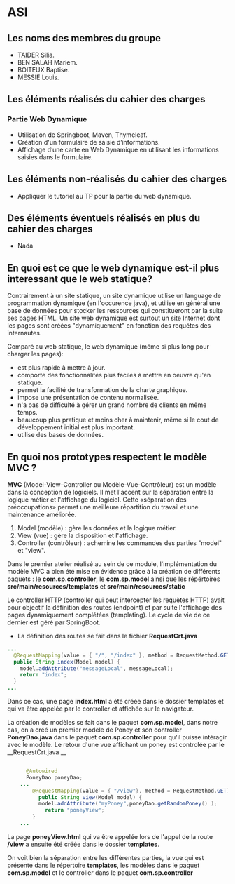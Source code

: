 # ASI


## Les noms des membres du groupe
* TAIDER Silia.
* BEN SALAH Mariem.
* BOITEUX Baptise.
* MESSIE Louis.

## Les éléments réalisés du cahier des charges

### Partie Web Dynamique
* Utilisation de Springboot, Maven, Thymeleaf.
* Création d'un formulaire de saisie d’informations.
* Affichage d’une carte en Web Dynamique en utilisant les informations saisies dans le formulaire.


## Les éléments non-réalisés du cahier des charges
* Appliquer le tutoriel au TP pour la partie du web dynamique.

## Des éléments éventuels réalisés en plus du cahier des charges
* Nada    

## En quoi est ce que le web dynamique est-il plus interessant que le web statique?

Contrairement à un site statique, un site dynamique utilise un language de programmation dynamique (en l'occurence java), et utilise en général une base de données pour stocker les ressources qui constitueront par la suite ses pages HTML.
Un site web dynamique est surtout un site Internet dont les pages sont créées "dynamiquement" en fonction des requêtes des internautes.

Comparé au web statique, le web dynamique (même si plus long pour charger les pages):
* est plus rapide à mettre à jour.
* comporte des fonctionnalités plus faciles à mettre en oeuvre qu'en statique.
* permet la facilité de transformation de la charte graphique.
* impose une présentation de contenu normalisée.
* n'a pas de difficulté à gérer un grand nombre de clients en même temps.
* beaucoup plus pratique et moins cher à maintenir, même si le cout de développement initial est plus important.
* utilise des bases de données.

## En quoi nos prototypes respectent le modèle MVC ?

**MVC** (Model-View-Controller ou Modèle-Vue-Contrôleur) est un modèle dans la conception de logiciels. Il met l'accent sur la séparation entre la logique métier et l'affichage du logiciel. Cette «séparation des préoccupations» permet une meilleure répartition du travail et une maintenance améliorée.

1. Model (modèle) : gère les données et la logique métier.
2. View (vue) : gère la disposition et l'affichage.
3. Controller (contrôleur) : achemine les commandes des parties "model" et "view".

Dans le premier atelier réalisé au sein de ce module, l'implémentation du modèle MVC a bien été mise en évidence grâce à la création de différents paquets : le __com.sp.controller__, le __com.sp.model__ ainsi que les répértoires __src/main/resources/templates__ et __src/main/resources/static__

Le controller HTTP (controller qui peut intercepter les requètes HTTP) avait pour objectif la définition des routes (endpoint) et par suite l'affichage des pages dynamiquement complétées (templating). Le cycle de vie de ce dernier est géré par SpringBoot.
* La définition des routes se fait dans le fichier __RequestCrt.java__ 

``` java
...
  @RequestMapping(value = { "/", "/index" }, method = RequestMethod.GET)
  public String index(Model model) {
  	model.addAttribute("messageLocal", messageLocal);
  	return "index";
  }
...

```
Dans ce cas, une page __index.html__ a été créée dans le dossier templates et qui va être appelée par le controller et affichée sur le navigateur.

La création de modèles se fait dans le paquet __com.sp.model__, dans notre cas, on a créé un premier modèle de Poney et son controller __PoneyDao.java__ dans le paquet __com.sp.controller__ pour qu'il puisse intéragir avec le modèle.
Le retour d'une vue affichant un poney est controlée par le __RequestCrt.java __
``` java

      @Autowired
      PoneyDao poneyDao;
    ...
     	@RequestMapping(value = { "/view"}, method = RequestMethod.GET)
          public String view(Model model) {
          model.addAttribute("myPoney",poneyDao.getRandomPoney() );
            return "poneyView";
        }
    ...
```
La page __poneyView.html__ qui va être appelée lors de l'appel de la route __/view__ a ensuite été créée dans le dossier __templates__.

On voit bien la séparation entre les diffèrentes parties, la vue qui est présente dans le répertoire __templates__, les modèles dans le paquet __com.sp.model__ et le controller dans le paquet __com.sp.controller__ 

